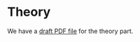 # Theory

We have a [draft PDF file](https://www.overleaf.com/read/qgrbbtrntwrg) for the theory part.
